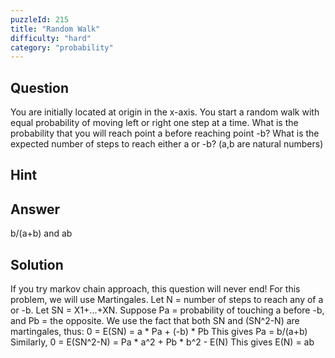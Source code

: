 ```yaml
---
puzzleId: 215
title: "Random Walk"
difficulty: "hard"
category: "probability"
---
```


## Question
You are initially located at origin in the x-axis. You start a random walk with equal probability of moving left or right one step at a time. What is the probability that you will reach point a before reaching point -b? What is the expected number of steps to reach either a or -b? (a,b are natural numbers)

## Hint


## Answer
b/(a+b) and ab

## Solution
If you try markov chain approach, this question will never end! For this problem, we will use Martingales.
Let N = number of steps to reach any of a or -b. Let SN = X1+...+XN.  Suppose Pa = probability of touching a before -b, and Pb = the opposite. We use the fact that both SN and (SN^2-N) are martingales, thus:
0 = E(SN) = a * Pa + (-b) * Pb
This gives Pa = b/(a+b)
Similarly, 0 = E(SN^2-N) = Pa * a^2 + Pb * b^2 - E(N)
This gives E(N) = ab
